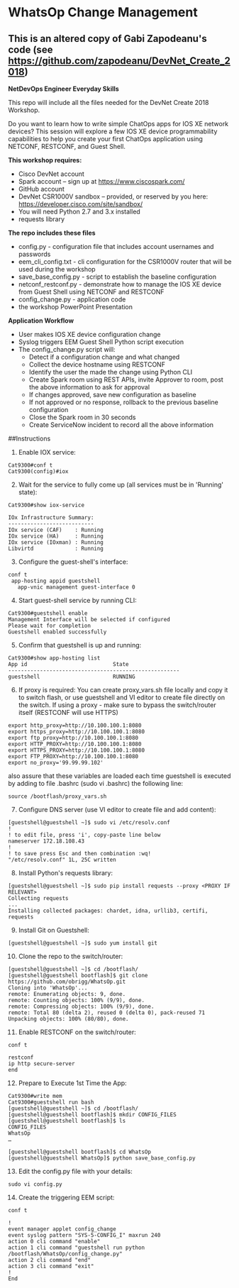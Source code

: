 # WhatsOp Change Management

## This is an altered copy of Gabi Zapodeanu's code (see https://github.com/zapodeanu/DevNet_Create_2018)

**NetDevOps Engineer Everyday Skills**

This repo will include all the files needed for the DevNet Create 2018 Workshop.

Do you want to learn how to write simple ChatOps apps for IOS XE network devices? This session will explore a few IOS XE device programmability capabilities to help you create your first ChatOps application using NETCONF, RESTCONF, and Guest Shell.

**This workshop requires:**

 - Cisco DevNet account
 - Spark account – sign up at https://www.ciscospark.com/
 - GitHub account
 - DevNet CSR1000V sandbox – provided, or reserved by you here: https://developer.cisco.com/site/sandbox/
 - You will need Python 2.7 and 3.x installed
 - requests library

**The repo includes these files**

 - config.py - configuration file that includes account usernames and passwords
 - eem_cli_config.txt - cli configuration for the CSR1000V router that will be used during the workshop
 - save_base_config.py - script to establish the baseline configuration
 - netconf_restconf.py - demonstrate how to manage the IOS XE device from Guest Shell using NETCONF and RESTCONF
 - config_change.py - application code
 - the workshop PowerPoint Presentation

 **Application Workflow**

 - User makes IOS XE device configuration change
 - Syslog triggers EEM Guest Shell Python script execution
 - The config_change.py script will:
   - Detect if a configuration change and what changed
   - Collect the device hostname using RESTCONF
   - Identify the user the made the change using Python CLI
   - Create Spark room using REST APIs, invite Approver to room, post the above information to ask for approval
   - If changes approved, save new configuration as baseline
   - If not approved or no response, rollback to the previous baseline configuration
   - Close the Spark room in 30 seconds
   - Create ServiceNow incident to record all the above information

##Instructions
1) Enable IOX service:
```
Cat9300#conf t
Cat9300(config)#iox  
```
2) Wait for the service to fully come up (all services must be in 'Running' state):
```
Cat9300#show iox-service

IOx Infrastructure Summary:
---------------------------
IOx service (CAF)    : Running
IOx service (HA)     : Running
IOx service (IOxman) : Running
Libvirtd             : Running
```
3) Configure the guest-shell's interface:
```
conf t
 app-hosting appid guestshell
   app-vnic management guest-interface 0
```
4) Start guest-shell service by running CLI:
```
Cat9300#guestshell enable
Management Interface will be selected if configured
Please wait for completion
Guestshell enabled successfully
```
5) Confirm that guestshell is up and running:
```
Cat9300#show app-hosting list
App id                           State
------------------------------------------------------
guestshell                       RUNNING
```
6) If proxy is required:
You can create proxy_vars.sh file locally and copy it to switch flash, or use guestshell and VI editor to create file directly on the switch.
If using a proxy - make sure to bypass the switch/router itself (RESTCONF will use HTTPS)
```
export http_proxy=http://10.100.100.1:8080
export https_proxy=http://10.100.100.1:8080
export ftp_proxy=http://10.100.100.1:8080
export HTTP_PROXY=http://10.100.100.1:8080
export HTTPS_PROXY=http://10.100.100.1:8080
export FTP_PROXY=http://10.100.100.1:8080
export no_proxy='99.99.99.102'
```
also assure that these variables are loaded each time guestshell is executed by adding to file .bashrc (sudo vi .bashrc) the following line:
```
source /bootflash/proxy_vars.sh
```
7) Configure DNS server (use VI editor to create file and add content):
```
[guestshell@guestshell ~]$ sudo vi /etc/resolv.conf
!
! to edit file, press 'i', copy-paste line below
nameserver 172.18.108.43
!
! to save press Esc and then combination :wq!
"/etc/resolv.conf" 1L, 25C written
```
8) Install Python's requests library:
```
[guestshell@guestshell ~]$ sudo pip install requests --proxy <PROXY IF RELEVANT>
Collecting requests
...
Installing collected packages: chardet, idna, urllib3, certifi, requests
```
9) Install Git on Guestshell:
```
[guestshell@guestshell ~]$ sudo yum install git
```
10) Clone the repo to the switch/router:
```
[guestshell@guestshell ~]$ cd /bootflash/
[guestshell@guestshell bootflash]$ git clone https://github.com/obrigg/WhatsOp.git
Cloning into 'WhatsOp'...
remote: Enumerating objects: 9, done.
remote: Counting objects: 100% (9/9), done.
remote: Compressing objects: 100% (9/9), done.
remote: Total 80 (delta 2), reused 0 (delta 0), pack-reused 71
Unpacking objects: 100% (80/80), done.
```
11) Enable RESTCONF on the switch/router:
```
conf t

restconf
ip http secure-server
end
```
12) Prepare to Execute 1st Time the App:
```
Cat9300#write mem
Cat9300#guestshell run bash
[guestshell@guestshell ~]$ cd /bootflash/
[guestshell@guestshell bootflash]$ mkdir CONFIG_FILES
[guestshell@guestshell bootflash]$ ls
CONFIG_FILES                
WhatsOp
…

[guestshell@guestshell bootflash]$ cd WhatsOp
[guestshell@guestshell WhatsOp]$ python save_base_config.py
```
13) Edit the config.py file with your details:
```
sudo vi config.py
```
14) Create the triggering EEM script:
```
conf t

!
event manager applet config_change
event syslog pattern "SYS-5-CONFIG_I" maxrun 240
action 0 cli command "enable"
action 1 cli command "guestshell run python /bootflash/WhatsOp/config_change.py"
action 2 cli command "end"
action 3 cli command "exit"
!
End
```
